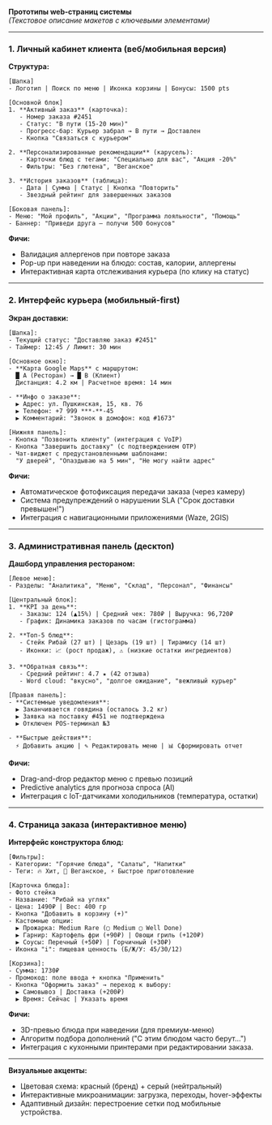 **Прототипы web-страниц системы**  
*(Текстовое описание макетов с ключевыми элементами)*

---

### 1. Личный кабинет клиента (веб/мобильная версия)
**Структура:**
```
[Шапка]
- Логотип | Поиск по меню | Иконка корзины | Бонусы: 1500 pts

[Основной блок]
1. **Активный заказ** (карточка):
   - Номер заказа #2451
   - Статус: "В пути (15-20 мин)"
   - Прогресс-бар: Курьер забрал → В пути → Доставлен
   - Кнопка "Связаться с курьером"

2. **Персонализированные рекомендации** (карусель):
   - Карточки блюд с тегами: "Специально для вас", "Акция -20%"
   - Фильтры: "Без глютена", "Веганское"

3. **История заказов** (таблица):
   - Дата | Сумма | Статус | Кнопка "Повторить"
   - Звездный рейтинг для завершенных заказов

[Боковая панель]:
- Меню: "Мой профиль", "Акции", "Программа лояльности", "Помощь"
- Баннер: "Приведи друга – получи 500 бонусов"
```
**Фичи:**  
- Валидация аллергенов при повторе заказа  
- Pop-up при наведении на блюдо: состав, калории, аллергены  
- Интерактивная карта отслеживания курьера (по клику на статус)

---

### 2. Интерфейс курьера (мобильный-first)
**Экран доставки:**
```
[Шапка]:
- Текущий статус: "Доставляю заказ #2451" 
- Таймер: 12:45 / Лимит: 30 мин

[Основное окно]:
- **Карта Google Maps** с маршрутом:  
  █ A (Ресторан) → █ B (Клиент)  
  Дистанция: 4.2 км | Расчетное время: 14 мин

- **Инфо о заказе**:  
  ▶ Адрес: ул. Пушкинская, 15, кв. 76  
  ▶ Телефон: +7 999 ***-**-45  
  ▶ Комментарий: "Звонок в домофон: код #1673"

[Нижняя панель]:
- Кнопка "Позвонить клиенту" (интеграция с VoIP)
- Кнопка "Завершить доставку" (с подтверждением OTP)
- Чат-виджет с предустановленными шаблонами:  
  "У дверей", "Опаздываю на 5 мин", "Не могу найти адрес"
```
**Фичи:**  
- Автоматическое фотофиксация передачи заказа (через камеру)  
- Система предупреждений о нарушении SLA ("Срок доставки превышен!")  
- Интеграция с навигационными приложениями (Waze, 2GIS)

---

### 3. Административная панель (десктоп)
**Дашборд управления рестораном:**
```
[Левое меню]:
- Разделы: "Аналитика", "Меню", "Склад", "Персонал", "Финансы"

[Центральный блок]:
1. **KPI за день**:  
   - Заказы: 124 (▲15%) | Средний чек: 780₽ | Выручка: 96,720₽  
   - График: Динамика заказов по часам (гистограмма)

2. **Топ-5 блюд**:  
   - Стейк Рибай (27 шт) | Цезарь (19 шт) | Тирамису (14 шт)  
   - Иконки: 📈 (рост продаж), ⚠ (низкие остатки ингредиентов)

3. **Обратная связь**:  
   - Средний рейтинг: 4.7 ★ (42 отзыва)  
   - Word cloud: "вкусно", "долгое ожидание", "вежливый курьер"

[Правая панель]:
- **Системные уведомления**:  
  ▶ Заканчивается говядина (осталось 3.2 кг)  
  ▶ Заявка на поставку #451 не подтверждена  
  ▶ Отключен POS-терминал №3

- **Быстрые действия**:  
  ⚡ Добавить акцию | ✎ Редактировать меню | 📊 Сформировать отчет
```
**Фичи:**  
- Drag-and-drop редактор меню с превью позиций  
- Predictive analytics для прогноза спроса (AI)  
- Интеграция с IoT-датчиками холодильников (температура, остатки)

---

### 4. Страница заказа (интерактивное меню)
**Интерфейс конструктора блюд:**
```
[Фильтры]:
- Категории: "Горячие блюда", "Салаты", "Напитки"  
- Теги: 🔥 Хит, 🌱 Веганское, ⚡ Быстрое приготовление

[Карточка блюда]:
- Фото стейка  
- Название: "Рибай на углях"  
- Цена: 1490₽ | Вес: 400 гр  
- Кнопка "Добавить в корзину (+)"  
- Кастомные опции:  
  ▶ Прожарка: Medium Rare (▢ Medium ▢ Well Done)  
  ▶ Гарнир: Картофель фри (+90₽) | Овощи гриль (+120₽)  
  ▶ Соусы: Перечный (+50₽) | Горчичный (+30₽)  
- Иконка "i": пищевая ценность (Б/Ж/У: 45/30/12)

[Корзина]:
- Сумма: 1730₽  
- Промокод: поле ввода + кнопка "Применить"  
- Кнопка "Оформить заказ" → переход к выбору:  
  ▶ Самовывоз | Доставка (+200₽)  
  ▶ Время: Сейчас | Указать время
```
**Фичи:**  
- 3D-превью блюда при наведении (для премиум-меню)  
- Алгоритм подбора дополнений ("С этим блюдом часто берут...")  
- Интеграция с кухонными принтерами при редактировании заказа.

---

**Визуальные акценты:**  
- Цветовая схема: красный (бренд) + серый (нейтральный)  
- Интерактивные микроанимации: загрузка, переходы, hover-эффекты  
- Адаптивный дизайн: перестроение сетки под мобильные устройства.